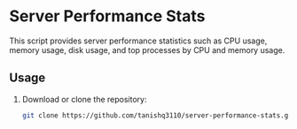 # Server Performance Stats

This script provides server performance statistics such as CPU usage, memory usage, disk usage, and top processes by CPU and memory usage.

## Usage

1. Download or clone the repository:
   ```bash
   git clone https://github.com/tanishq3110/server-performance-stats.git

